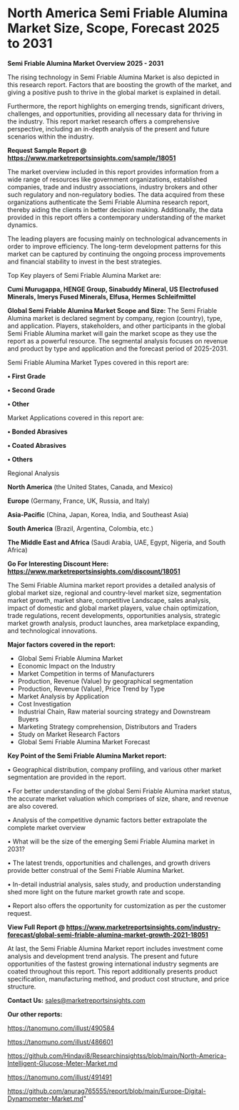 # North America Semi Friable Alumina Market Size, Scope, Forecast 2025 to 2031

<Strong> Semi Friable Alumina Market Overview 2025 - 2031</strong>

The rising technology in Semi Friable Alumina Market is also depicted in this research report. Factors that are boosting the growth of the market, and giving a positive push to thrive in the global market is explained in detail.

Furthermore, the report highlights on emerging trends, significant drivers, challenges, and opportunities, providing all necessary data for thriving in the industry. This report market research offers a comprehensive perspective, including an in-depth analysis of the present and future scenarios within the industry.

<strong>Request Sample Report @ <a href=https://www.marketreportsinsights.com/sample/18051>https://www.marketreportsinsights.com/sample/18051</a></strong>

The market overview included in this report provides information from a wide range of resources like government organizations, established companies, trade and industry associations, industry brokers and other such regulatory and non-regulatory bodies. The data acquired from these organizations authenticate the Semi Friable Alumina research report, thereby aiding the clients in better decision making. Additionally, the data provided in this report offers a contemporary understanding of the market dynamics.

The leading players are focusing mainly on technological advancements in order to improve efficiency. The long-term development patterns for this market can be captured by continuing the ongoing process improvements and financial stability to invest in the best strategies.

Top Key players of Semi Friable Alumina Market are:

<strong>Cumi Murugappa, HENGE Group, Sinabuddy Mineral, US Electrofused Minerals, Imerys Fused Minerals, Elfusa, Hermes Schleifmittel</strong>

<strong><b>Global Semi Friable Alumina Market Scope and Size:</b></strong>
The Semi Friable Alumina market is declared segment by company, region (country), type, and application. Players, stakeholders, and other participants in the global Semi Friable Alumina market will gain the market scope as they use the report as a powerful resource. The segmental analysis focuses on revenue and product by type and application and the forecast period of 2025-2031.

Semi Friable Alumina Market Types covered in this report are:

<strong>• First Grade

• Second Grade

• Other</strong>

Market Applications covered in this report are:

<strong>• Bonded Abrasives

• Coated Abrasives

• Others</strong> 

Regional Analysis

<strong>North America</strong> (the United States, Canada, and Mexico)

<strong>Europe</strong> (Germany, France, UK, Russia, and Italy)

<strong>Asia-Pacific</strong> (China, Japan, Korea, India, and Southeast Asia)

<strong>South America</strong> (Brazil, Argentina, Colombia, etc.)

<strong>The Middle East and Africa</strong> (Saudi Arabia, UAE, Egypt, Nigeria, and South Africa)

<strong>Go For Interesting Discount Here: <a href=https://www.marketreportsinsights.com/discount/18051>https://www.marketreportsinsights.com/discount/18051</a></strong>

The Semi Friable Alumina market report provides a detailed analysis of global market size, regional and country-level market size, segmentation market growth, market share, competitive Landscape, sales analysis, impact of domestic and global market players, value chain optimization, trade regulations, recent developments, opportunities analysis, strategic market growth analysis, product launches, area marketplace expanding, and technological innovations.

<strong><b>Major factors covered in the report:</b></strong>
<ul>
  <li>Global Semi Friable Alumina Market </li>
  <li>Economic Impact on the Industry</li>
  <li>Market Competition in terms of Manufacturers</li>
  <li>Production, Revenue (Value) by geographical segmentation</li>
  <li>Production, Revenue (Value), Price Trend by Type</li>
  <li>Market Analysis by Application</li>
  <li>Cost Investigation</li>
  <li>Industrial Chain, Raw material sourcing strategy and Downstream Buyers</li>
  <li>Marketing Strategy comprehension, Distributors and Traders</li>
  <li>Study on Market Research Factors</li>
  <li>Global Semi Friable Alumina Market Forecast</li>
</ul>

<strong><b>Key Point of the Semi Friable Alumina Market report:</b></strong>

• Geographical distribution, company profiling, and various other market segmentation are provided in the report.

• For better understanding of the global Semi Friable Alumina market status, the accurate market valuation which comprises of size, share, and revenue are also covered.

• Analysis of the competitive dynamic factors better extrapolate the complete market overview

• What will be the size of the emerging Semi Friable Alumina market in 2031?

• The latest trends, opportunities and challenges, and growth drivers provide better construal of the Semi Friable Alumina Market.

• In-detail industrial analysis, sales study, and production understanding shed more light on the future market growth rate and scope.

• Report also offers the opportunity for customization as per the customer request.

<strong><b>View Full Report @ <a href=https://www.marketreportsinsights.com/industry-forecast/global-semi-friable-alumina-market-growth-2021-18051>https://www.marketreportsinsights.com/industry-forecast/global-semi-friable-alumina-market-growth-2021-18051</a></b></strong>


At last, the Semi Friable Alumina Market report includes investment come analysis and development trend analysis. The present and future opportunities of the fastest growing international industry segments are coated throughout this report. This report additionally presents product specification, manufacturing method, and product cost structure, and price structure.

<strong>Contact Us:</strong>
sales@marketreportsinsights.com

<strong>Our other reports:</strong>

<a href=https://tanomuno.com/illust/490584>https://tanomuno.com/illust/490584</a>

<a href=https://tanomuno.com/illust/486601>https://tanomuno.com/illust/486601</a>

<a href=https://github.com/Hindavi8/Researchinsightss/blob/main/North-America-Intelligent-Glucose-Meter-Market.md>https://github.com/Hindavi8/Researchinsightss/blob/main/North-America-Intelligent-Glucose-Meter-Market.md</a>

<a href=https://tanomuno.com/illust/491491>https://tanomuno.com/illust/491491</a>

<a href=https://github.com/anurag765555/report/blob/main/Europe-Digital-Dynamometer-Market.md>https://github.com/anurag765555/report/blob/main/Europe-Digital-Dynamometer-Market.md</a>"
